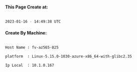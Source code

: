 
   
#### This Page Create at:

```bash

2023-01-16 - 14:49:38 UTC

```

#### Create By Machine:

```bash

Host Name : fv-az565-825

platform  : Linux-5.15.0-1030-azure-x86_64-with-glibc2.35

Ip Local  : 10.1.0.167

```

